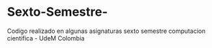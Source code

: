 # Sexto-Semestre-
Codigo realizado en algunas asignaturas sexto semestre computacion cientifica - UdeM Colombia 
